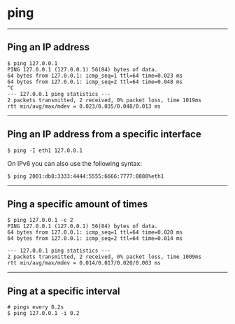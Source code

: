 # ping

---

## Ping an IP address
```
$ ping 127.0.0.1
PING 127.0.0.1 (127.0.0.1) 56(84) bytes of data.
64 bytes from 127.0.0.1: icmp_seq=1 ttl=64 time=0.023 ms
64 bytes from 127.0.0.1: icmp_seq=2 ttl=64 time=0.048 ms
^C
--- 127.0.0.1 ping statistics ---
2 packets transmitted, 2 received, 0% packet loss, time 1019ms
rtt min/avg/max/mdev = 0.023/0.035/0.048/0.013 ms
```

---

## Ping an IP address from a specific interface
```
$ ping -I eth1 127.0.0.1
```
On IPv6 you can also use the following syntax:
```
$ ping 2001:db8:3333:4444:5555:6666:7777:8888%eth1
```

---

## Ping a specific amount of times
```
$ ping 127.0.0.1 -c 2
PING 127.0.0.1 (127.0.0.1) 56(84) bytes of data.
64 bytes from 127.0.0.1: icmp_seq=1 ttl=64 time=0.020 ms
64 bytes from 127.0.0.1: icmp_seq=2 ttl=64 time=0.014 ms

--- 127.0.0.1 ping statistics ---
2 packets transmitted, 2 received, 0% packet loss, time 1009ms
rtt min/avg/max/mdev = 0.014/0.017/0.020/0.003 ms
```

---

## Ping at a specific interval
```
# pings every 0.2s
$ ping 127.0.0.1 -i 0.2
```
